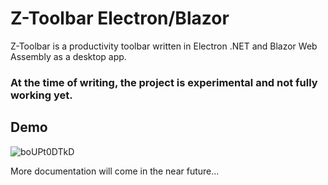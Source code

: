 # Z-Toolbar Electron/Blazor
Z-Toolbar is a productivity toolbar written in Electron .NET and Blazor Web Assembly as a desktop app.

<h3>At the time of writing, the project is experimental and not fully working yet.</h3>

## Demo
![boUPt0DTkD](https://user-images.githubusercontent.com/38891601/138537606-1f4ea4ef-17d0-4f80-86fb-abd2897b86b3.gif)

More documentation will come in the near future...
